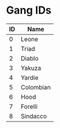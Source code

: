 # Gang IDs

| ID | Name      |
| -- | --------- |
| 0  | Leone     |
| 1  | Triad     |
| 2  | Diablo    |
| 3  | Yakuza    |
| 4  | Yardie    |
| 5  | Colombian |
| 6  | Hood      |
| 7  | Forelli   |
| 8  | Sindacco  |
